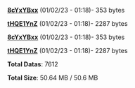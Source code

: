 [**8cYxYBxx**](/data/8cYxYBxx.txt) (01/02/23 - 01:18)- 353 bytes

[**tHQE1YnZ**](/data/tHQE1YnZ.txt) (01/02/23 - 01:18)- 2287 bytes

[**8cYxYBxx**](/data/8cYxYBxx.txt) (01/02/23 - 01:18)- 353 bytes

[**tHQE1YnZ**](/data/tHQE1YnZ.txt) (01/02/23 - 01:18)- 2287 bytes

**Total Datas**: 7612

**Total Size**: 50.64 MB / 50.6 MB